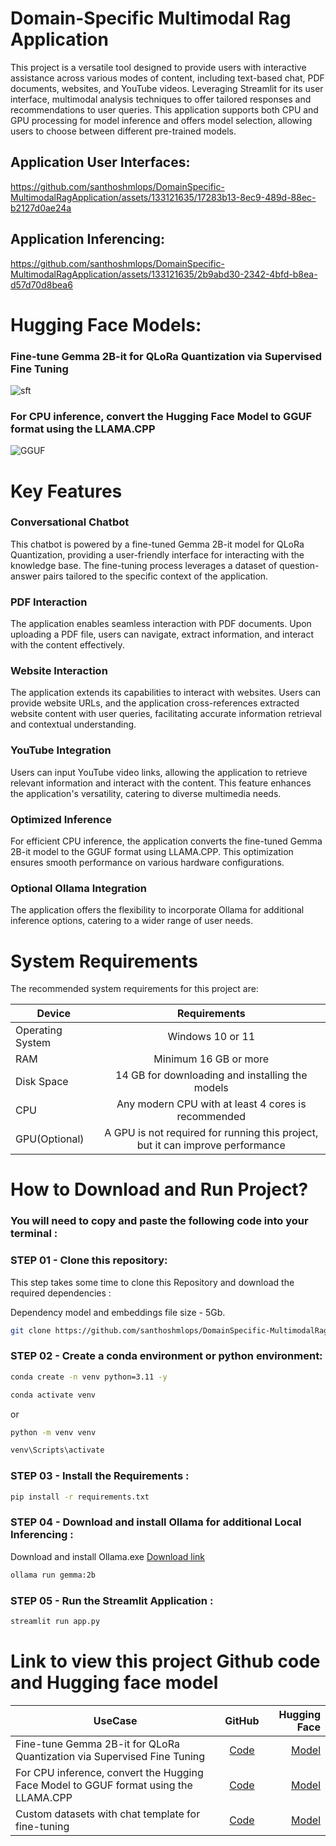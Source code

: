 # Domain-Specific Multimodal Rag Application
This project is a versatile tool designed to provide users with interactive assistance across various modes of content, including text-based chat, PDF documents, websites, and YouTube videos. Leveraging Streamlit for its user interface, multimodal analysis techniques to offer tailored responses and recommendations to user queries. This application supports both CPU and GPU processing for model inference and offers model selection, allowing users to choose between different pre-trained models.

## Application User Interfaces:

https://github.com/santhoshmlops/DomainSpecific-MultimodalRagApplication/assets/133121635/17283b13-8ec9-489d-88ec-b2127d0ae24a

## Application Inferencing:
https://github.com/santhoshmlops/DomainSpecific-MultimodalRagApplication/assets/133121635/2b9abd30-2342-4bfd-b8ea-d57d70d8bea6



# Hugging Face Models:

### Fine-tune Gemma 2B-it for QLoRa Quantization via Supervised Fine Tuning
![sft](https://github.com/santhoshmlops/MultimodalRagApplication/assets/133121635/6228fd31-6ed1-4f84-8e33-9709ec2ad6f1)

### For CPU inference, convert the Hugging Face Model to GGUF format using the LLAMA.CPP
![GGUF](https://github.com/santhoshmlops/MultimodalRagApplication/assets/133121635/a7ccb613-15ae-40ec-88f2-df424c662c81)





# Key Features

### Conversational Chatbot
This chatbot is powered by a fine-tuned Gemma 2B-it model for QLoRa Quantization, providing a user-friendly interface for interacting with the knowledge base. The fine-tuning process leverages a dataset of question-answer pairs tailored to the specific context of the application.

### PDF Interaction

The application enables seamless interaction with PDF documents. Upon uploading a PDF file, users can navigate, extract information, and interact with the content effectively.

### Website Interaction

The application extends its capabilities to interact with websites. Users can provide website URLs, and the application cross-references extracted website content with user queries, facilitating accurate information retrieval and contextual understanding.

### YouTube Integration

Users can input YouTube video links, allowing the application to retrieve relevant information and interact with the content. This feature enhances the application's versatility, catering to diverse multimedia needs.

### Optimized Inference

For efficient CPU inference, the application converts the fine-tuned Gemma 2B-it model to the GGUF format using LLAMA.CPP. This optimization ensures smooth performance on various hardware configurations.
### Optional Ollama Integration

The application offers the flexibility to incorporate Ollama for additional inference options, catering to a wider range of user needs.


# System Requirements
The recommended system requirements for this project are:

| Device | Requirements | 
|----------|:-------------:|
| Operating System     | Windows 10 or 11 | 
| RAM | Minimum 16 GB or more|
| Disk Space | 14 GB for downloading and installing the models | 
| CPU | Any modern CPU with at least 4 cores is recommended |
| GPU(Optional) | A GPU is not required for running this project, but it can improve performance |


# How to Download and Run Project?
### You will need to copy and paste the following code into your terminal :

### STEP 01 - Clone this repository:
This step takes some time to clone this Repository and download the required dependencies :

Dependency model and embeddings file size - 5Gb. 
```bash
git clone https://github.com/santhoshmlops/DomainSpecific-MultimodalRagApplication.git && cd DomainSpecific-MultimodalRagApplication && bash setup.sh
```

### STEP 02 - Create a conda environment or python environment:

```bash
conda create -n venv python=3.11 -y
```

```bash
conda activate venv
```
or

```bash
python -m venv venv
```

```bash
venv\Scripts\activate
```

### STEP 03 - Install the Requirements : 
```bash
pip install -r requirements.txt
```
### STEP 04 - Download and install Ollama for additional Local Inferencing : 

Download and install Ollama.exe [Download link](https://ollama.com/download)

```bash
ollama run gemma:2b
```
### STEP 05 - Run the Streamlit Application : 
```bash
streamlit run app.py
```

# Link to view this project Github code and Hugging face model

| UseCase   |      GitHub     |  Hugging Face |
|----------|:-------------:|------:|
| Fine-tune Gemma 2B-it for QLoRa Quantization via Supervised Fine Tuning |  [Code](https://github.com/santhoshmlops/MyHF_LLM_FineTuning/blob/main/Project-Gemma-Fine-Tuning/Skai_Skai_gemma_2b_it_SFT_FineTuning.ipynb) | [Model](https://huggingface.co/santhoshmlops/Skai-gemma-2b-it-SFT) |
| For CPU inference, convert the Hugging Face Model to GGUF format using the LLAMA.CPP  |  [Code](https://github.com/santhoshmlops/MyHF_LLM_FineTuning/blob/main/Project-Gemma-Fine-Tuning/Skai_Skai_gemma_2b_it_SFT_LLAMACPP_FineTuning.ipynb) | [Model](https://huggingface.co/santhoshmlops/Skai-gemma-2b-it-SFT-GGUF) |
| Custom datasets with chat template for fine-tuning |  [Code](https://github.com/santhoshmlops/MyHF_LLM_FineTuning/blob/main/Project-Gemma-Fine-Tuning/Skai_Gemma_2B_it_ChatTemplate.ipynb) | [Model](https://huggingface.co/datasets/santhoshmlops/Skai_Gemma_Instruct_ChatTemplate) |


